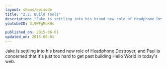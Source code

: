 ```yaml
---
layout: shows/episode
title: "2.2. Build Tools"
description: "Jake is settling into his brand new role of Headphone Destroyer, and Paul is concerned that it's just too hard to get past building Hello World in today's web."
youtubeID: 3i9WFgMuKHs

published_on: 2015-06-01
updated_on: 2015-06-01
---
```


Jake is settling into his brand new role of Headphone Destroyer, and Paul is concerned that it's just too hard to get past building Hello World in today's web.

